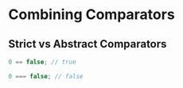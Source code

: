 # Combining Comparators

## Strict vs Abstract Comparators

```js
0 == false; // true

0 === false; // false
```

